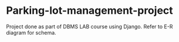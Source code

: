 # Parking-lot-management-project

Project done as part of DBMS LAB course using Django.
Refer to E-R diagram for schema. 
